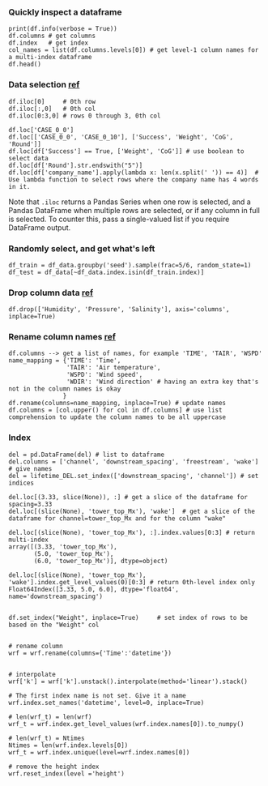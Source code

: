 

### Quickly inspect a dataframe
```
print(df.info(verbose = True))
df.columns # get columns
df.index   # get index
col_names = list(df.columns.levels[0]) # get level-1 column names for a multi-index dataframe
df.head()
```

### Data selection [ref](https://www.shanelynn.ie/pandas-iloc-loc-select-rows-and-columns-dataframe/)
```
df.iloc[0]     # 0th row
df.iloc[:,0]   # 0th col
df.iloc[0:3,0] # rows 0 through 3, 0th col

df.loc['CASE_0_0'] 
df.loc[['CASE_0_0', 'CASE_0_10'], ['Success', 'Weight', 'CoG', 'Round']]
df.loc[df['Success'] == True, ['Weight', 'CoG']] # use boolean to select data
df.loc[df['Round'].str.endswith("5")]
df.loc[df['company_name'].apply(lambda x: len(x.split(' ')) == 4)]  # Use lambda function to select rows where the company name has 4 words in it.

```

Note that `.iloc` returns a Pandas Series when one row is selected, and a Pandas DataFrame when multiple rows are selected, or if any column in full is selected. To counter this, pass a single-valued list if you require DataFrame output.


### Randomly select, and get what's left
```
df_train = df_data.groupby('seed').sample(frac=5/6, random_state=1)
df_test = df_data[~df_data.index.isin(df_train.index)]
```


### Drop column data [ref](https://www.youtube.com/watch?v=ncpYohRYG3I)
```
df.drop(['Humidity', 'Pressure', 'Salinity'], axis='columns', inplace=True) 
```

### Rename column names [ref](https://www.youtube.com/watch?v=ncpYohRYG3I)
```
df.columns --> get a list of names, for example 'TIME', 'TAIR', 'WSPD'
name_mapping = {'TIME': 'Time',
                'TAIR': 'Air temperature',
                'WSPD': 'Wind speed',
                'WDIR': 'Wind direction' # having an extra key that's not in the column names is okay
               }
df.rename(columns=name_mapping, inplace=True) # update names
df.columns = [col.upper() for col in df.columns] # use list comprehension to update the column names to be all uppercase

```


### Index
```
del = pd.DataFrame(del) # list to dataframe
del.columns = ['channel', 'downstream_spacing', 'freestream', 'wake'] # give names
del = lifetime_DEL.set_index(['downstream_spacing', 'channel']) # set indices

del.loc[(3.33, slice(None)), :] # get a slice of the dataframe for spacing=3.33
del.loc[(slice(None), 'tower_top_Mx'), 'wake']  # get a slice of the dataframe for channel=tower_top_Mx and for the column "wake"

del.loc[(slice(None), 'tower_top_Mx'), :].index.values[0:3] # return multi-index
array([(3.33, 'tower_top_Mx'),
       (5.0, 'tower_top_Mx'),
       (6.0, 'tower_top_Mx')], dtype=object)

del.loc[(slice(None), 'tower_top_Mx'), 'wake'].index.get_level_values(0)[0:3] # return 0th-level index only
Float64Index([3.33, 5.0, 6.0], dtype='float64', name='downstream_spacing')

```


```

df.set_index("Weight", inplace=True)     # set index of rows to be based on the "Weight" col


# rename column
wrf = wrf.rename(columns={'Time':'datetime'})


# interpolate
wrf['k'] = wrf['k'].unstack().interpolate(method='linear').stack()

# The first index name is not set. Give it a name
wrf.index.set_names('datetime', level=0, inplace=True)

# len(wrf_t) = len(wrf)
wrf_t = wrf.index.get_level_values(wrf.index.names[0]).to_numpy()

# len(wrf_t) = Ntimes
Ntimes = len(wrf.index.levels[0])
wrf_t = wrf.index.unique(level=wrf.index.names[0])

# remove the height index
wrf.reset_index(level ='height')

```
